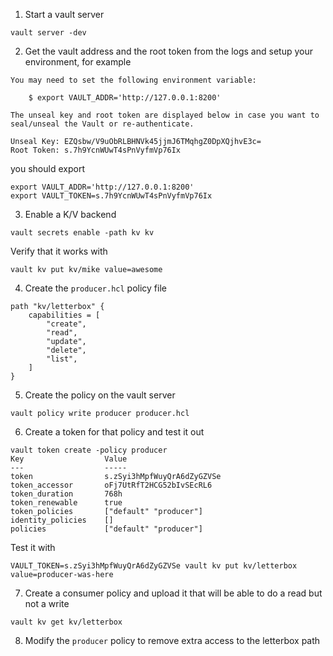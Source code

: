 1. Start a vault server

```
vault server -dev
```

2. Get the vault address and the root token from the logs and setup your environment, for example

```
You may need to set the following environment variable:

    $ export VAULT_ADDR='http://127.0.0.1:8200'

The unseal key and root token are displayed below in case you want to
seal/unseal the Vault or re-authenticate.

Unseal Key: EZQsbw/V9uObRLBHNVk45jjmJ6TMqhgZ0DpXQjhvE3c=
Root Token: s.7h9YcnWUwT4sPnVyfmVp76Ix
```

you should export

```
export VAULT_ADDR='http://127.0.0.1:8200'
export VAULT_TOKEN=s.7h9YcnWUwT4sPnVyfmVp76Ix
```

3. Enable a K/V backend

```
vault secrets enable -path kv kv
```


Verify that it works with

```
vault kv put kv/mike value=awesome
```


4. Create the `producer.hcl` policy file


```
path "kv/letterbox" {
    capabilities = [
        "create",
        "read",
        "update",
        "delete",
        "list",
    ]
}
```

5. Create the policy on the vault server


```
vault policy write producer producer.hcl
```

6. Create a token for that policy and test it out

```
vault token create -policy producer
Key                  Value
---                  -----
token                s.zSyi3hMpfWuyQrA6dZyGZVSe
token_accessor       oFj7UtRfT2HCG52bIvSEcRL6
token_duration       768h
token_renewable      true
token_policies       ["default" "producer"]
identity_policies    []
policies             ["default" "producer"]
```

Test it with

```
VAULT_TOKEN=s.zSyi3hMpfWuyQrA6dZyGZVSe vault kv put kv/letterbox value=producer-was-here
```


7. Create a consumer policy and upload it that will be able to do a read but not a write

```
vault kv get kv/letterbox
```

8. Modify the `producer` policy to remove extra access to the letterbox path
